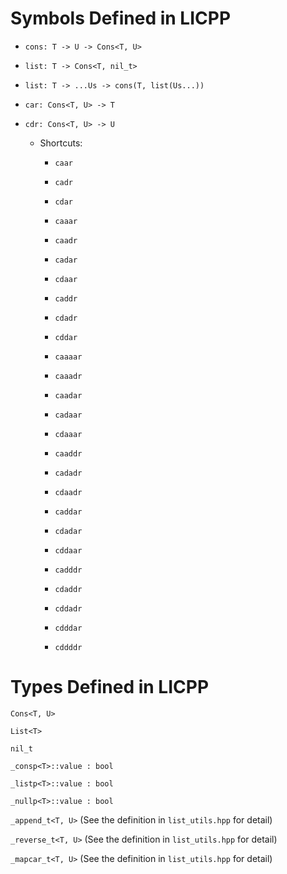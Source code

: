 # Symbols Defined in LICPP

- `cons: T -> U -> Cons<T, U>`

- `list: T -> Cons<T, nil_t>`

- `list: T -> ...Us -> cons(T, list(Us...))`

- `car: Cons<T, U> -> T`

- `cdr: Cons<T, U> -> U`

	- Shortcuts:

		- `caar`

		- `cadr`

		- `cdar`

		- `caaar`

		- `caadr`

		- `cadar`

		- `cdaar`

		- `caddr`

		- `cdadr`

		- `cddar`

		- `caaaar`

		- `caaadr`

		- `caadar`

		- `cadaar`

		- `cdaaar`

		- `caaddr`

		- `cadadr`

		- `cdaadr`

		- `caddar`

		- `cdadar`

		- `cddaar`

		- `cadddr`

		- `cdaddr`

		- `cddadr`

		- `cdddar`

		- `cddddr`


# Types Defined in LICPP

`Cons<T, U>`

`List<T>`

`nil_t`

`_consp<T>::value : bool`

`_listp<T>::value : bool`

`_nullp<T>::value : bool`

`_append_t<T, U>` (See the definition in `list_utils.hpp` for detail)

`_reverse_t<T, U>` (See the definition in `list_utils.hpp` for detail)

`_mapcar_t<T, U>` (See the definition in `list_utils.hpp` for detail)
